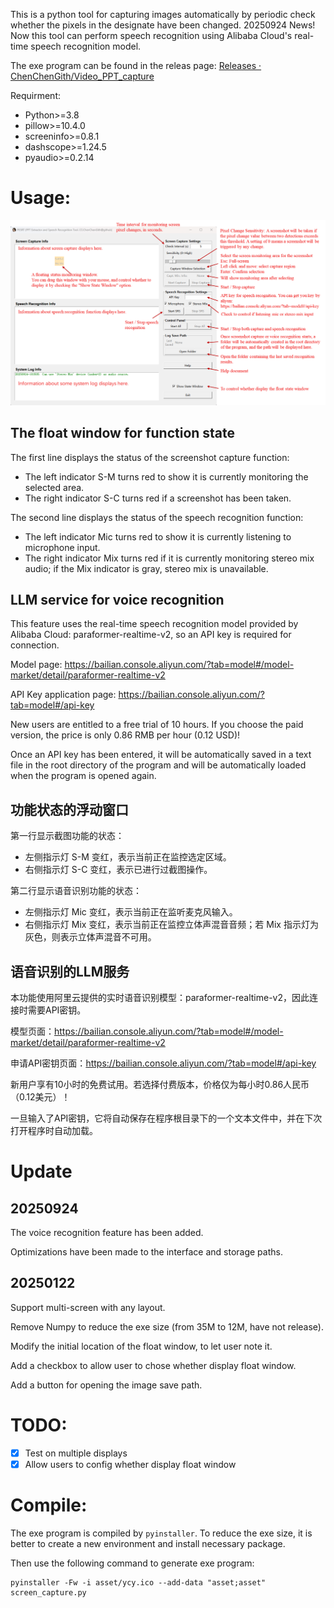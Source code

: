 This is a python tool for capturing images automatically by periodic check whether the pixels in the designate have been changed.
20250924 News! Now this tool can perform speech recognition using Alibaba Cloud's real-time speech recognition model.

The exe program can be found in the releas page: [Releases · ChenChenGith/Video_PPT_capture](https://github.com/ChenChenGith/Video_PPT_capture/releases)

Requirment:

- Python>=3.8
- pillow>=10.4.0
- screeninfo>=0.8.1
- dashscope>=1.24.5
- pyaudio>=0.2.14

# Usage:

![alt text](assert/help_image.png)

## The float window for function state

The first line displays the status of the screenshot capture function:

- The left indicator S-M turns red to show it is currently monitoring the selected area.
- The right indicator S-C turns red if a screenshot has been taken.

The second line displays the status of the speech recognition function:

- The left indicator Mic turns red to show it is currently listening to microphone input.
- The right indicator Mix turns red if it is currently monitoring stereo mix audio; if the Mix indicator is gray, stereo mix is unavailable.

## LLM service for voice recognition

This feature uses the real-time speech recognition model provided by Alibaba Cloud: paraformer-realtime-v2, so an API key is required for connection.

Model page: https://bailian.console.aliyun.com/?tab=model#/model-market/detail/paraformer-realtime-v2

API Key application page: https://bailian.console.aliyun.com/?tab=model#/api-key

New users are entitled to a free trial of 10 hours. If you choose the paid version, the price is only 0.86 RMB per hour (0.12 USD)!

Once an API key has been entered, it will be automatically saved in a text file in the root directory of the program and will be automatically loaded when the program is opened again.

## 功能状态的浮动窗口
第一行显示截图功能的状态：
- 左侧指示灯 S-M 变红，表示当前正在监控选定区域。
- 右侧指示灯 S-C 变红，表示已进行过截图操作。

第二行显示语音识别功能的状态：
- 左侧指示灯 Mic 变红，表示当前正在监听麦克风输入。
- 右侧指示灯 Mix 变红，表示当前正在监控立体声混音音频；若 Mix 指示灯为灰色，则表示立体声混音不可用。

## 语音识别的LLM服务
本功能使用阿里云提供的实时语音识别模型：paraformer-realtime-v2，因此连接时需要API密钥。

模型页面：https://bailian.console.aliyun.com/?tab=model#/model-market/detail/paraformer-realtime-v2

申请API密钥页面：https://bailian.console.aliyun.com/?tab=model#/api-key

新用户享有10小时的免费试用。若选择付费版本，价格仅为每小时0.86人民币（0.12美元）！

一旦输入了API密钥，它将自动保存在程序根目录下的一个文本文件中，并在下次打开程序时自动加载。

# Update

## 20250924

The voice recognition feature has been added.

Optimizations have been made to the interface and storage paths.

## 20250122

Support multi-screen with any layout.

Remove Numpy to reduce the exe size (from 35M to 12M, have not release).

Modify the initial location of the float window, to let user note it.

Add a checkbox to allow user to chose whether display float window.

Add a button for opening the image save path.

# TODO:

- [X] Test on multiple displays
- [X] Allow users to config whether display float window

# Compile:

The exe program is compiled by ``pyinstaller``. To reduce the exe size, it is better to create a new environment and install necessary package.

Then use the following command to generate exe program:

```
pyinstaller -Fw -i asset/ycy.ico --add-data "asset;asset" screen_capture.py
```
